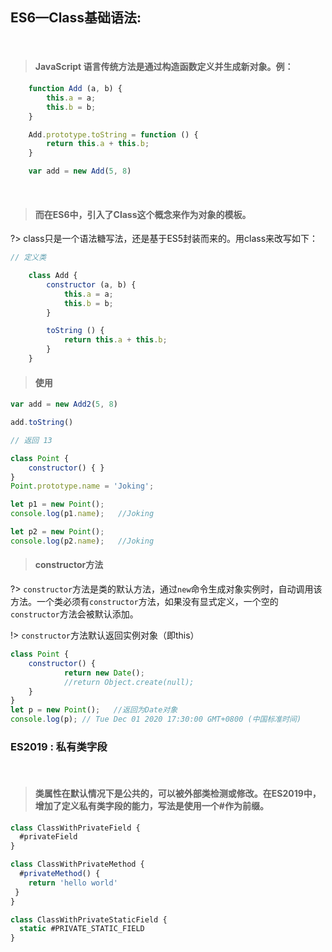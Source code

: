 ## ES6—Class基础语法:

<br>

>#### JavaScript 语言传统方法是通过构造函数定义并生成新对象。例：
```javascript
    function Add (a, b) {
        this.a = a;
        this.b = b;
    }

    Add.prototype.toString = function () {
        return this.a + this.b;
    }

    var add = new Add(5, 8)

```
<br>

>#### 而在ES6中，引入了Class这个概念来作为对象的模板。

?>  class只是一个语法糖写法，还是基于ES5封装而来的。用class来改写如下：

```javascript
// 定义类

    class Add {
        constructor (a, b) {
            this.a = a;
            this.b = b;
        }

        toString () {
            return this.a + this.b;
        }
    }
```

>#### 使用
```javascript
var add = new Add2(5, 8)

add.toString()

// 返回 13
```
```javascript
class Point {
    constructor() { }
}
Point.prototype.name = 'Joking';

let p1 = new Point();
console.log(p1.name);   //Joking

let p2 = new Point();
console.log(p2.name);   //Joking
```
>#### constructor方法

?> `constructor`方法是类的默认方法，通过`new`命令生成对象实例时，自动调用该方法。一个类必须有`constructor`方法，如果没有显式定义，一个空的`constructor`方法会被默认添加。

!> `constructor`方法默认返回实例对象（即this）

```javascript
class Point {
	constructor() {
	        return new Date();
	        //return Object.create(null);
	}
}
let p = new Point();   //返回为Date对象
console.log(p); // Tue Dec 01 2020 17:30:00 GMT+0800 (中国标准时间)
```

### ES2019 : 私有类字段

<br>

>#### 类属性在默认情况下是公共的，可以被外部类检测或修改。在ES2019中，增加了定义私有类字段的能力，写法是使用一个#作为前缀。

```javascript
class ClassWithPrivateField {
  #privateField
}

class ClassWithPrivateMethod {
  #privateMethod() { 
    return 'hello world'
 }
}

class ClassWithPrivateStaticField {
  static #PRIVATE_STATIC_FIELD
}
```


<style>
@import url('static/css/code2.css');
</style>